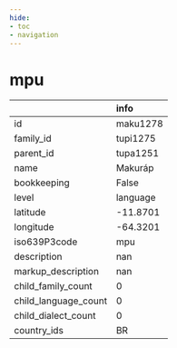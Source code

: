 ```yaml
---
hide:
- toc
- navigation
---
```

# mpu
|                      | info     |
|:---------------------|:---------|
| id                   | maku1278 |
| family_id            | tupi1275 |
| parent_id            | tupa1251 |
| name                 | Makuráp  |
| bookkeeping          | False    |
| level                | language |
| latitude             | -11.8701 |
| longitude            | -64.3201 |
| iso639P3code         | mpu      |
| description          | nan      |
| markup_description   | nan      |
| child_family_count   | 0        |
| child_language_count | 0        |
| child_dialect_count  | 0        |
| country_ids          | BR       |
